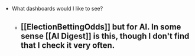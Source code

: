 - What dashboards would I like to see?
  - [[ElectionBettingOdds]] but for AI. In some sense [[AI Digest]] is this, though I don't find that I check it very often.
    -
